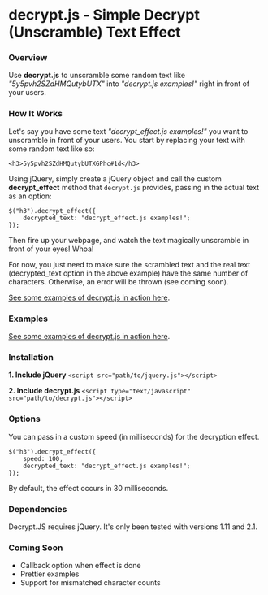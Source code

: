 # decrypt.js - Simple Decrypt (Unscramble) Text Effect

### Overview

Use **decrypt.js** to unscramble some random text like *"5y5pvh2SZdHMQutybUTX"* into *"decrypt.js examples!"* right in front of your users.

### How It Works

Let's say you have some text *"decrypt_effect.js examples!"* you want to unscramble in front of your users. You start by replacing your text with some random text like so:

	<h3>5y5pvh2SZdHMQutybUTXGPhc#1d</h3>

Using jQuery, simply create a jQuery object and call the custom **decrypt_effect** method that `decrypt.js` provides, passing in the actual text as an option:

	$("h3").decrypt_effect({
		decrypted_text: "decrypt_effect.js examples!";
	});

Then fire up your webpage, and watch the text magically unscramble in front of your eyes! Whoa!

For now, you just need to make sure the scrambled text and the real text (decrypted_text option in the above example) have the same number of characters. Otherwise, an error will be thrown (see coming soon).

[See some examples of decrypt.js in action here](http://dylanbfox.github.io/decrypt-effect/).

### Examples

[See some examples of decrypt.js in action here](http://dylanbfox.github.io/decrypt-effect/).

### Installation

**1. Include jQuery**
`<script src="path/to/jquery.js"></script>`

**2. Include decrypt.js**
`<script type="text/javascript" src="path/to/decrypt.js"></script>`

### Options

You can pass in a custom speed (in milliseconds) for the decryption effect.

	$("h3").decrypt_effect({
		speed: 100,
		decrypted_text: "decrypt_effect.js examples!";
	});

By default, the effect occurs in 30 milliseconds.

### Dependencies

Decrypt.JS requires jQuery. It's only been tested with versions 1.11 and 2.1.

### Coming Soon

- Callback option when effect is done
- Prettier examples 
- Support for mismatched character counts
